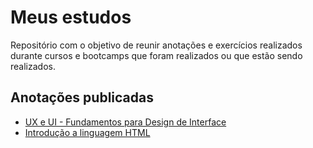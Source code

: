 # Meus estudos
 Repositório com o objetivo de reunir anotações e exercícios realizados durante cursos e bootcamps que foram realizados ou que estão sendo realizados.

## Anotações publicadas
- [UX e UI - Fundamentos para Design de Interface](https://github.com/marelps/meus-estudos/blob/main/UX%20UI%20-%20Fundamentos%20para%20design%20de%20Interface/Anota%C3%A7%C3%B5es.mkd)
- [Introdução a linguagem HTML]()
